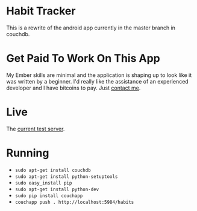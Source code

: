 Habit Tracker
=============

This is a rewrite of the android app currently in the master branch in couchdb.

Get Paid To Work On This App
============================

My Ember skills are minimal and the application is shaping up to look like it was written by a beginner. I'd really like the assistance of an experienced developer and I have bitcoins to pay. Just [contact me](mailto:will@dhappy.org).

# Live

The [current test server](http://doh.cloudant.com/habits/_design/habits/index.html).

# Running

* `sudo apt-get install couchdb`
* `sudo apt-get install python-setuptools`
* `sudo easy_install pip`
* `sudo apt-get install python-dev`
* `sudo pip install couchapp`
* `couchapp push . http://localhost:5984/habits`
